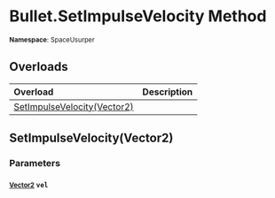 # Bullet.SetImpulseVelocity Method

<small>**Namespace**: SpaceUsurper</small>

## Overloads

<div markdown="1" class="member-table">

| Overload | Description |
| :------- | ----------- |
| [SetImpulseVelocity(Vector2)](#Vector2_) |  | 

</div>

## SetImpulseVelocity(Vector2)
### Parameters
#### <small>[Vector2](https://docs.unity3d.com/ScriptReference/Vector2.html)</small> `vel`

